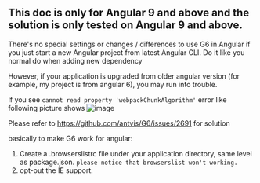 ## This doc is only for Angular 9 and above and the solution is only tested on Angular 9 and above.

There's no special settings or changes / differences to use G6 in Angular if you just start a new Angular project from latest Angular CLI. Do it like you normal do when adding new dependency

However, if your application is upgraded from older angular version (for example, my project is from angular 6), you may run into trouble.

If you see `cannot read property 'webpackChunkAlgorithm'` error like following picture shows
![image](https://user-images.githubusercontent.com/12276316/110507994-8e108e00-80ce-11eb-9f40-653f2181e44b.png)

Please refer to https://github.com/antvis/G6/issues/2691 for solution

basically to make G6 work for angular:

1. Create a .browserslistrc file under your application directory, same level as package.json. `please notice that browserslist won't working.`
2. opt-out the IE support.
